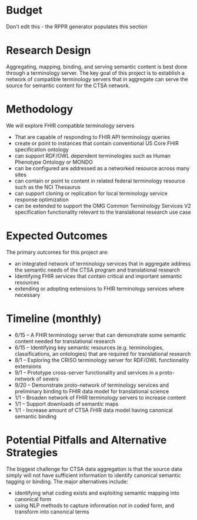 # Budget
Don't edit this - the RPPR generator populates this section

# Research Design
Aggregating, mapping, binding, and serving semantic content is best done through a terminology server.  The key goal of this project is to establish a network of compatible terminology servers that in aggregate can serve the source for semantic content for the CTSA network.
# Methodology
We will explore FHIR compatible terminology servers
* That are capable of responding to FHIR API terminology queries
* create or point to instances that contain conventional US Core FHIR specification ontology
* can support RDF/OWL dependent terminologies such as Human Phenotype Ontology or MONDO
* can be configured are addressed as a networked resource across many sites
* can contain or point to content in related federal terminology resource such as the NCI Thesaurus
* can support cloning or replication for local terminology service response optimization
* can be extended to support the OMG Common Terminology Services V2 specification functionality relevant to the translational research use case
# Expected Outcomes
The primary outcomes for this project are:
* an integrated network of terminology services that in aggregate address the semantic needs of the CTSA program and translational research
* Identifying FHIR services that contain critical and important semantic resources 
* extending or adopting extensions to FHIR terminology services where necessary
# Timeline (monthly)
* 6/15 – A FHIR terminology server that can demonstrate some semantic content needed for translational research
* 6/15 – Identifying key semantic resources (e.g. terminologies, classifications, an ontologies) that are required for translational research
* 8/1 – Exploring the CRISO terminology server for RDF/OWL functionality extensions
* 9/1 – Prototype cross-server functionality and services in a proto-network of severs
* 9/20 – Demonstrate proto-network of terminology services and preliminary binding to FHIR data model for translational science
* 1/1 – Broaden network of FHIR terminology servers to increase content
* 1/1 – Support downloads of semantic maps
* 1/1 -  Increase amount of CTSA FHIR data model having canonical semantic binding
# Potential Pitfalls and Alternative Strategies
The biggest challenge for CTSA data aggregation is that the source data simply will not have sufficient information to identify canonical semantic tagging or binding.  The major alternatives include:
* identifying what coding exists and exploiting semantic mapping into canonical form
* using NLP methods to capture information not in coded form, and transform into canonical terms
